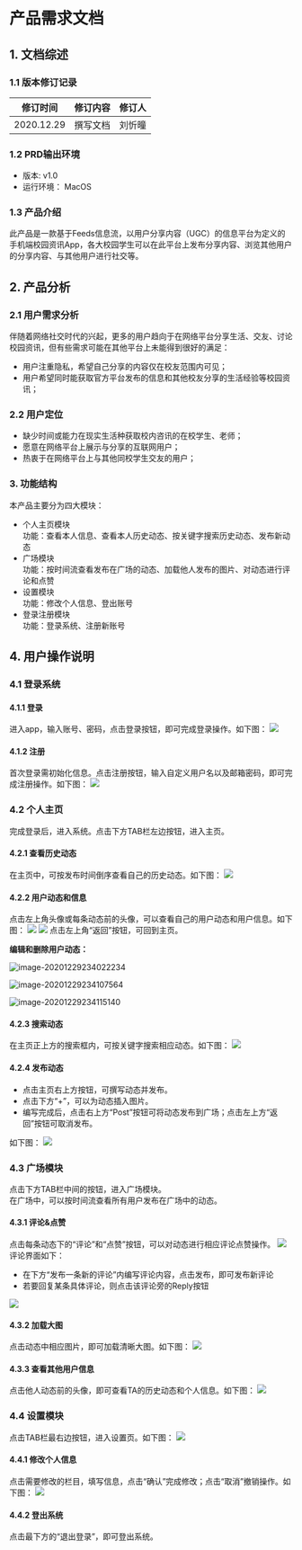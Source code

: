 # 产品需求文档     

## 1. 文档综述
### 1.1 版本修订记录
修订时间|修订内容|修订人
--|--|--|
2020.12.29|撰写文档|刘忻曈

### 1.2 PRD输出环境
- 版本: v1.0
- 运行环境： MacOS 

### 1.3 产品介绍
此产品是一款基于Feeds信息流，以用户分享内容（UGC）的信息平台为定义的手机端校园资讯App，各大校园学生可以在此平台上发布分享内容、浏览其他用户的分享内容、与其他用户进行社交等。

## 2. 产品分析
### 2.1 用户需求分析
伴随着网络社交时代的兴起，更多的用户趋向于在网络平台分享生活、交友、讨论校园资讯，但有些需求可能在其他平台上未能得到很好的满足：
- 用户注重隐私，希望自己分享的内容仅在校友范围内可见；
- 用户希望同时能获取官方平台发布的信息和其他校友分享的生活经验等校园资讯；

### 2.2 用户定位
- 缺少时间或能力在现实生活种获取校内咨讯的在校学生、老师；
- 愿意在网络平台上展示与分享的互联网用户；
- 热衷于在网络平台上与其他同校学生交友的用户；

### 3. 功能结构
本产品主要分为四大模块：
- 个人主页模块  
    功能：查看本人信息、查看本人历史动态、按关键字搜索历史动态、发布新动态
- 广场模块  
    功能：按时间流查看发布在广场的动态、加载他人发布的图片、对动态进行评论和点赞
- 设置模块  
    功能：修改个人信息、登出账号
- 登录注册模块  
    功能：登录系统、注册新账号  

## 4. 用户操作说明
### 4.1 登录系统
#### 4.1.1 登录
进入app，输入账号、密码，点击登录按钮，即可完成登录操作。如下图：
![](./images/1.png)  

#### 4.1.2 注册
首次登录需初始化信息。点击注册按钮，输入自定义用户名以及邮箱密码，即可完成注册操作。如下图：
![](./images/2.png)


### 4.2 个人主页
完成登录后，进入系统。点击下方TAB栏左边按钮，进入主页。

#### 4.2.1 查看历史动态
在主页中，可按发布时间倒序查看自己的历史动态。如下图：
![](./images/3.png)

#### 4.2.2 用户动态和信息
点击左上角头像或每条动态前的头像，可以查看自己的用户动态和用户信息。如下图：
![](./images/4.png)
![](./images/5.png)
点击左上角“返回”按钮，可回到主页。  

**编辑和删除用户动态：**

![image-20201229234022234](img/image-20201229234022234.png)

![image-20201229234107564](img/image-20201229234107564.png)

![image-20201229234115140](img/image-20201229234115140.png)

#### 4.2.3 搜索动态
在主页正上方的搜索框内，可按关键字搜索相应动态。如下图：
![](./images/6.png)  

#### 4.2.4 发布动态
- 点击主页右上方按钮，可撰写动态并发布。  
- 点击下方“+”，可以为动态插入图片。  
- 编写完成后，点击右上方“Post”按钮可将动态发布到广场；点击左上方“返回”按钮可取消发布。  

如下图：
![](./images/7.png)

### 4.3 广场模块
点击下方TAB栏中间的按钮，进入广场模块。  
在广场中，可以按时间流查看所有用户发布在广场中的动态。  

#### 4.3.1 评论&点赞
点击每条动态下的“评论”和“点赞”按钮，可以对动态进行相应评论点赞操作。
![](./images/8.png)
评论界面如下：  

- 在下方“发布一条新的评论”内编写评论内容，点击发布，即可发布新评论
- 若要回复某条具体评论，则点击该评论旁的Reply按钮

![](./images/9.png)

#### 4.3.2 加载大图
点击动态中相应图片，即可加载清晰大图。如下图：
![](./images/10.png)

#### 4.3.3 查看其他用户信息
点击他人动态前的头像，即可查看TA的历史动态和个人信息。如下图：
![](./images/11.png)

### 4.4 设置模块
点击TAB栏最右边按钮，进入设置页。如下图：
![](./images/12.png)
#### 4.4.1 修改个人信息
点击需要修改的栏目，填写信息，点击“确认”完成修改；点击“取消”撤销操作。如下图：
![](./images/13.png)
#### 4.4.2 登出系统
点击最下方的“退出登录”，即可登出系统。